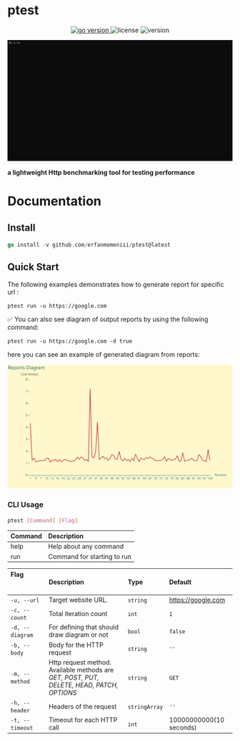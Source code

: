 # ptest
<p align="center">
<a href="https://pkg.go.dev/github.com/mehditeymorian/koi/v3?tab=doc"target="_blank">
    <img src="https://img.shields.io/badge/Go-1.19+-00ADD8?style=for-the-badge&logo=go" alt="go version" />
</a>

<img src="https://img.shields.io/badge/license-MIT-magenta?style=for-the-badge&logo=none" alt="license" />
<img src="https://img.shields.io/badge/Version-1.0.0-red?style=for-the-badge&logo=none" alt="version" />
</p>

<p align="center">
<img src="./assets/gif/ptest.gif" alt="ptest" />
</p>

<b>a lightweight Http benchmarking tool for testing performance</b>

# Documentation

## Install
``` go
go install -v github.com/erfanmomeniii/ptest@latest
```

## Quick Start

The following examples demonstrates how to generate report for specific url :
```
ptest run -u https://google.com
```

✅ You can also see diagram of output reports by using the following command:
```
ptest run -u https://google.com -d true
```
here you can see an example of generated diagram from reports:

<p align="center">
<img src="./assets/photo/diagram.png" alt="ptest" />
</p>

### CLI Usage

```bash
ptest [Command] [Flag]
```

| Command  | Description                   | 
|:---------|:------------------------------|
| help     | Help about any command        |
| run      | Command for starting to run   |

| Flag             &nbsp;&nbsp;&nbsp;&nbsp;&nbsp;&nbsp;&nbsp;&nbsp;&nbsp;&nbsp;&nbsp;&nbsp;&nbsp;&nbsp;&nbsp;&nbsp; &nbsp;&nbsp;&nbsp;&nbsp;&nbsp;&nbsp;&nbsp;&nbsp;&nbsp;&nbsp;  | Description                                                                                 | Type           | Default                  |
|:--------------------|:--------------------------------------------------------------------------------------------|:---------------|:-------------------------|
| `-u, --url`         | Target website URL.                                                                         | `string`       | https://google.com       |
| `-c, --count`       | Total iteration count                                                                       | `int`          | `1`                      |
| `-d, --diagram`     | For defining that should draw diagram or not                                                | `bool`         | `false`                  |
| `-b, --body`        | Body for the HTTP request                                                                   | `string`       | `''`                     |
| `-m, --method`      | Http request method. Available methods  are *GET, POST, PUT, DELETE, HEAD, PATCH, OPTIONS*  | `string`       | `GET`                    |
| `-h, --header`      | Headers of the request                                                                      | `stringArray`  | `''`                     |
| `-t, --timeout`     | Timeout for each HTTP call                                                                  | `int`          | 10000000000(10 seconds)  |
